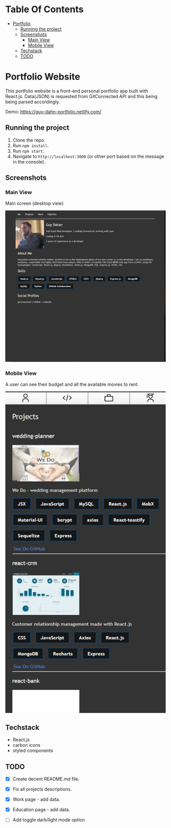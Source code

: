 # Table Of Contents

- [Portfolio](#portfolio)
  - [Running the project](#running-the-project)
  - [Screenshots](#screenshots)
    - [Main View](#main-view)
    - [Mobile View](#mobile-view)
  - [Techstack](#tech-stack)
  - [TODO](#todo)

# Portfolio Website

This portfolio website is a front-end personal portfolio app built with React.js. Data(JSON) is requested from GitConnected API and this being being parsed accordingly.

Demo: https://guy-dahn-portfolio.netlify.com/

## Running the project

1. Clone the repo.
2. Run `npm install`.
3. Run `npm start`.
4. Navigate to `http://localhost:3000` (or other port based on the message in the console).

## Screenshots

### Main View

Main screen (desktop view)

<p align="center"><img src="assets/me.JPG" width="600" /></p>

### Mobile View

A user can see their budget and all the available movies to rent.

<p align="center"><img src="assets/projects-responsive.JPG" width="600" /></p>

## Techstack
- React.js
- carbon icons
- styled components

## TODO

- [x] Create decent README.md file.
- [x] Fix all projects descriptions.
- [x] Work page - add data.
- [x] Education page - add data.
- [ ] Add toggle dark/light mode option

